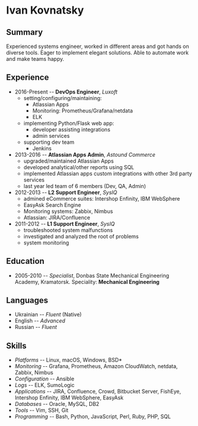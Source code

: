# Ivan Kovnatsky

## Summary
Experienced systems engineer, worked in different areas and got hands on
diverse tools. Eager to implement elegant solutions. Able to automate work and
make teams happy.

## Experience
* 2016-Present -- **DevOps Engineer**, _Luxoft_
  * setting/configuring/maintaining:
    * Atlassian Apps
    * Monitoring: Prometheus/Grafana/netdata
    * ELK
  * implementing Python/Flask web app:
    * developer assisting integrations
    * admin services
  * supporting dev team
    * Jenkins
* 2013-2016 -- **Atlassian Apps Admin**, _Astound Commerce_
  * upgraded/maintained Atlassian Apps
  * developed analytical/other reports using SQL
  * implemented Atlassian apps custom integrations with other 3rd party services
  * last year led team of 6 members (Dev, QA, Admin)
* 2012-2013 -- **L2 Support Engineer**, _SysIQ_
  * admined eCommerce suites: Intershop Enfinity, IBM WebSphere
  * EasyAsk Search Engine
  * Monitoring systems: Zabbix, Nimbus
  * Atlassian: JIRA/Confluence
* 2011-2012 -- **L1 Support Engineer**, _SysIQ_
  * troubleshooted system malfunctions
  * investigated and analyzed the root of problems
  * system monitoring

## Education
* 2005-2010 -- _Specialist_, Donbas State Mechanical Engineering Academy, Kramatorsk. Speciality: **Mechanical Engineering**

## Languages
* Ukrainian -- _Fluent_ (Native)
* English   -- _Advanced_
* Russian   -- _Fluent_

## Skills
* _Platforms_       -- Linux, macOS, Windows, BSD*
* _Monitoring_      -- Grafana, Prometheus, Amazon CloudWatch, netdata, Zabbix, Nimbus
* _Configuration_   -- Ansible
* _Logs_            -- ELK, SumoLogic
* _Applications_    -- JIRA, Confluence, Crowd, Bitbucket Server, FishEye, Intershop Enfinity, IBM WebSphere, EasyAsk
* _Databases_       -- Oracle, MySQL, DB2
* _Tools_           -- Vim, SSH, Git
* _Programming_     -- Bash, Python, JavaScript, Perl, Ruby, PHP, SQL
